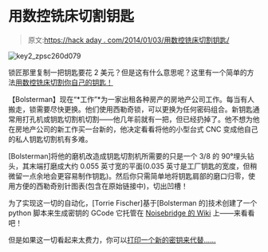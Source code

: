 # 用数控铣床切割钥匙

> 原文:[https://hack aday . com/2014/01/03/用数控铣床切割钥匙/](https://hackaday.com/2014/01/03/key-cutting-with-a-cnc-mill/)

![key2_zpsc260d079](../Images/4f8e4b16f3a60accffc11119fd5b8c13.png)

锁匠那里复制一把钥匙要花 2 美元？但是这有什么意思呢？这里有一个简单的方法[用数控铣床切割你自己的钥匙！](http://www.chaski.org/homemachinist/viewtopic.php?f=43&t=95853)

【Bolsterman】现在“*工作”*为一家出租各种房产的房地产公司工作。每当有人搬走，锁需要尽快更换。他们使用西勒奇锁，可以更换为任何密码组合。新钥匙通常用打孔机或钥匙切割机切割——他几年前就有一把，但已经扔掉了。他不想为他在房地产公司的新工作买一台新的，他决定看看将他的小型台式 CNC 变成他自己的私人钥匙切割机有多难。

[Bolsterman]将他的磨机改造成钥匙切割机所需要的只是一个 3/8 的 90°埋头钻头，其末端打磨成大约 0.055 英寸宽的平面(0.035 英寸是工厂钥匙的宽度，但稍微留一点余地会更容易制作钥匙)。然后你只需简单地将钥匙肩部的磨口归零，使用方便的西勒奇别针图表(包含在原始链接中)，切出凹槽！

为了实现这一切的自动化，[Torrie Fischer]基于[Bolsterman 的]技术创建了一个 python 脚本来生成密钥的 GCode 它托管在 [Noisebridge 的 Wiki](https://noisebridge.net/wiki/Key_Milling) 上——来看看吧！

但是如果这一切看起来太费力，你可以[打印一个新的密钥来代替……](http://hackaday.com/2011/05/31/a-keygen-for-the-real-world/)